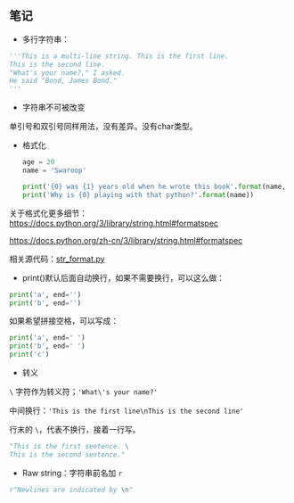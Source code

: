 ## 笔记

- 多行字符串：

```python
'''This is a multi-line string. This is the first line.
This is the second line.
"What's your name?," I asked.
He said "Bond, James Bond."
'''
```

- 字符串不可被改变

单引号和双引号同样用法，没有差异。没有char类型。

- 格式化

  ```python
  age = 20
  name = 'Swaroop'
  
  print('{0} was {1} years old when he wrote this book'.format(name, age))
  print('Why is {0} playing with that python?'.format(name))
  ```

关于格式化更多细节： https://docs.python.org/3/library/string.html#formatspec 

 https://docs.python.org/zh-cn/3/library/string.html#formatspec 

相关源代码：[str_format.py](./str_format.py)

- print()默认后面自动换行，如果不需要换行，可以这么做：

```python
print('a', end='')
print('b', end='')
```

如果希望拼接空格，可以写成：

```python
print('a', end=' ')
print('b', end=' ')
print('c')
```

- 转义

`\` 字符作为转义符；` 'What\'s your name?' `

中间换行：`'This is the first line\nThis is the second line' `

行末的 `\`，代表不换行，接着一行写。

```python
"This is the first sentence. \
This is the second sentence."
```

- Raw string：字符串前名加 `r`

```python
r"Newlines are indicated by \n"
```

